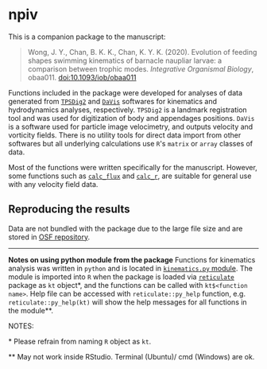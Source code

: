 # npiv

This is a companion package to the manuscript:

> Wong, J. Y., Chan, B. K. K., Chan, K. Y. K. (2020). Evolution of feeding shapes swimming kinematics of barnacle naupliar larvae: a comparison between trophic modes. *Integrative Organismal Biology*, obaa011. [doi:10.1093/iob/obaa011](https://doi.org/10.1093/iob/obaa011)

Functions included in the package were developed for analyses of data generated
from [`TPSDig2`](http://life.bio.sunysb.edu/morph/soft-dataacq.html) and
[`DaVis`](https://www.lavision.de/en/products/davis-software/) softwares for
kinematics and hydrodynamics analyses, respectively. `TPSDig2` is a landmark
registration tool and was used for digitization of body and appendages
positions. `DaVis` is a software used for particle image velocimetry, and
outputs velocity and vorticity fields. There is no utility tools for direct data
import from other softwares but all underlying calculations use `R`'s `matrix`
or `array` classes of data.

Most of the functions were written specifically for the manuscript. However, some functions such as 
[`calc_flux`](R/calc_flux.R) and [`calc_r`](R/calc_r.R), are suitable for 
general use with any velocity field data.

## Reproducing the results
Data are not bundled with the package due to the large file size and are stored
in [OSF repository](https://osf.io/r9abn/). 

___

**Notes on using python module from the package**
Functions for kinematics analysis was written in `python` and is located in
[`kinematics.py` module](inst/python/kinematics.py). The module is imported into
`R` when the package is loaded via
[`reticulate`](https://rstudio.github.io/reticulate/index.html) package as `kt`
object*, and the functions can be called with `kt$<function name>`. Help file
can be accessed with `reticulate::py_help` function, e.g.
`reticulate::py_help(kt)` will show the help messages for all functions in the
module**.

NOTES: 

\* Please refrain from naming `R` object as `kt`.

\*\* May not work inside RStudio. Terminal (Ubuntu)/ cmd (Windows) are ok.
